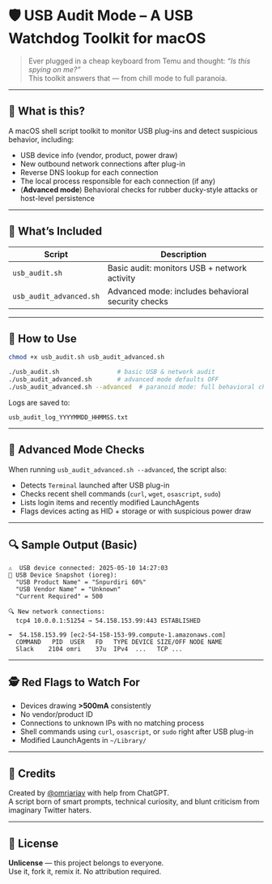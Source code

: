 # 🛡️ USB Audit Mode – A USB Watchdog Toolkit for macOS

> Ever plugged in a cheap keyboard from Temu and thought: *“Is this spying on me?”*  
> This toolkit answers that — from chill mode to full paranoia.

---

## 🧠 What is this?

A macOS shell script toolkit to monitor USB plug-ins and detect suspicious behavior, including:

- USB device info (vendor, product, power draw)
- New outbound network connections after plug-in
- Reverse DNS lookup for each connection
- The local process responsible for each connection (if any)
- (**Advanced mode**) Behavioral checks for rubber ducky-style attacks or host-level persistence

---

## 📂 What’s Included

| Script                  | Description |
|-------------------------|-------------|
| `usb_audit.sh`          | Basic audit: monitors USB + network activity |
| `usb_audit_advanced.sh` | Advanced mode: includes behavioral security checks |

---

## 🧰 How to Use

```bash
chmod +x usb_audit.sh usb_audit_advanced.sh

./usb_audit.sh                # basic USB & network audit
./usb_audit_advanced.sh       # advanced mode defaults OFF
./usb_audit_advanced.sh --advanced  # paranoid mode: full behavioral checks
```

Logs are saved to:
```
usb_audit_log_YYYYMMDD_HHMMSS.txt
```

---

## 🚨 Advanced Mode Checks

When running `usb_audit_advanced.sh --advanced`, the script also:

- Detects `Terminal` launched after USB plug-in
- Checks recent shell commands (`curl`, `wget`, `osascript`, `sudo`)
- Lists login items and recently modified LaunchAgents
- Flags devices acting as HID + storage or with suspicious power draw

---

## 🔍 Sample Output (Basic)

```
⚠️  USB device connected: 2025-05-10 14:27:03
🧪 USB Device Snapshot (ioreg):
  "USB Product Name" = "Snpurdiri 60%"
  "USB Vendor Name" = "Unknown"
  "Current Required" = 500

🔍 New network connections:
  tcp4 10.0.0.1:51254 → 54.158.153.99:443 ESTABLISHED

➡️  54.158.153.99 [ec2-54-158-153-99.compute-1.amazonaws.com]
  COMMAND   PID  USER   FD   TYPE DEVICE SIZE/OFF NODE NAME
  Slack    2104 omri    37u  IPv4  ...   TCP ...
```

---

## 🕵️ Red Flags to Watch For

- Devices drawing **>500mA** consistently
- No vendor/product ID
- Connections to unknown IPs with no matching process
- Shell commands using `curl`, `osascript`, or `sudo` right after USB plug-in
- Modified LaunchAgents in `~/Library/`

---

## 👤 Credits

Created by [@omriariav](https://x.com/omriariav) with help from ChatGPT.  
A script born of smart prompts, technical curiosity, and blunt criticism from imaginary Twitter haters.

---

## 📜 License

**Unlicense** — this project belongs to everyone.  
Use it, fork it, remix it. No attribution required.
